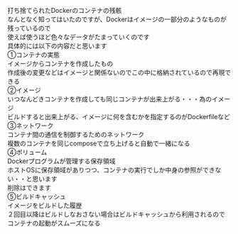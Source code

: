 打ち捨てられたDockerのコンテナの残骸  
なんとなく知ってはいたのですが、Dockerはイメージの一部分のようなものが残っているので  
使えば使うほど色々なデータがたまっていくのです  
具体的には以下の内容だと思います  
①コンテナの実態  
イメージからコンテナを作成したもの  
作成後の変更などはイメージと関係ないのでこの中に格納されているので再現できる  
②イメージ  
いつなんどきコンテナを作成しても同じコンテナが出来上がる・・・為のイメージ  
ビルドすると出来上がる、イメージに何を含むかを指定するのがDockerfileなど  
③ネットワーク  
コンテナ間の通信を制御するためのネットワーク  
複数のコンテナを同じcomposeで立ち上げると自動で一緒になる  
④ボリューム  
Dockerプログラムが管理する保存領域  
ホストOSに保存領域がありつつ、コンテナの実行でしか中身の参照ができない・・と思います  
削除はできます  
⑤ビルドキャッシュ  
イメージをビルドした履歴  
２回目以降はビルドしなおさない場合はビルドキャッシュから利用されるので  
コンテナの起動がスムーズになる